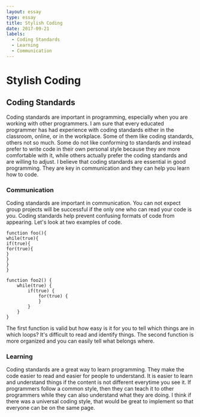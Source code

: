 ```yaml
---
layout: essay
type: essay
title: Stylish Coding
date: 2017-09-21
labels:
  - Coding Standards
  - Learning
  - Communication
---
```

# Stylish Coding

## Coding Standards 
Coding standards are important in programming, especially when you are working with other programmers. I am sure that every educated programmer has had experience with coding standards either in the classroom, online, or in the workplace. Some of them like coding standards, others not so much. Some do not like conforming to standards and instead prefer to write code in their own personal style because they are more comfortable with it, while others actually prefer the coding standards and are willing to adjust. I believe that coding standards are essential in good programming. They are key in communication and they can help you learn how to code. 
### Communication
Coding standards are important in communication. You can not expect group projects will be successful if the only one who can read your code is you. Coding standards help prevent confusing formats of code from appearing. Let's look at two examples of code.

```
function foo(){
while(true){
if(true){
for(true){
}
}
}
}
```
```
function foo2() {
    while(true) {
        if(true) {
            for(true) {
            }
        }
    }    
}

```
The first function is valid but how easy is it for you to tell which things are in which loops? It's difficult to read and identify things. The second function is more organized and you can easily tell what belongs where.
### Learning 
Coding standards are a great way to learn programming. They make the code easier to read and easier for people to understand. It is easier to learn and understand things if the content is not different everytime you see it. If programmers follow a common style, then they can teach it to other programmers while they can also understand what they are doing. I think if there was a universal coding style, that would be great to implement so that everyone can be on the same page.
